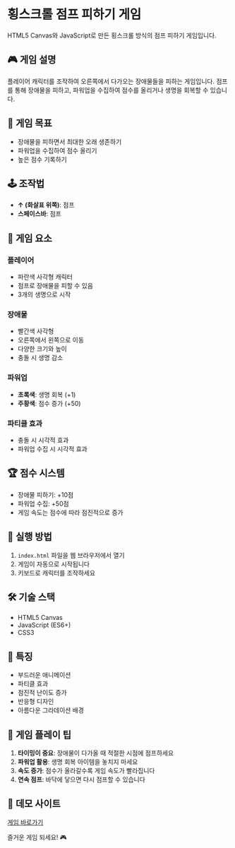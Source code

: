 # 횡스크롤 점프 피하기 게임

HTML5 Canvas와 JavaScript로 만든 횡스크롤 방식의 점프 피하기 게임입니다.

## 🎮 게임 설명

플레이어 캐릭터를 조작하여 오른쪽에서 다가오는 장애물들을 피하는 게임입니다. 점프를 통해 장애물을 피하고, 파워업을 수집하여 점수를 올리거나 생명을 회복할 수 있습니다.

## 🎯 게임 목표

- 장애물을 피하면서 최대한 오래 생존하기
- 파워업을 수집하여 점수 올리기
- 높은 점수 기록하기

## 🕹️ 조작법

- **↑ (화살표 위쪽)**: 점프
- **스페이스바**: 점프

## 🎨 게임 요소

### 플레이어
- 파란색 사각형 캐릭터
- 점프로 장애물을 피할 수 있음
- 3개의 생명으로 시작

### 장애물
- 빨간색 사각형
- 오른쪽에서 왼쪽으로 이동
- 다양한 크기와 높이
- 충돌 시 생명 감소

### 파워업
- **초록색**: 생명 회복 (+1)
- **주황색**: 점수 증가 (+50)

### 파티클 효과
- 충돌 시 시각적 효과
- 파워업 수집 시 시각적 효과

## 🏆 점수 시스템

- 장애물 피하기: +10점
- 파워업 수집: +50점
- 게임 속도는 점수에 따라 점진적으로 증가

## 🚀 실행 방법

1. `index.html` 파일을 웹 브라우저에서 열기
2. 게임이 자동으로 시작됩니다
3. 키보드로 캐릭터를 조작하세요

## 🛠️ 기술 스택

- HTML5 Canvas
- JavaScript (ES6+)
- CSS3

## 🎨 특징

- 부드러운 애니메이션
- 파티클 효과
- 점진적 난이도 증가
- 반응형 디자인
- 아름다운 그라데이션 배경

## 🎵 게임 플레이 팁

1. **타이밍이 중요**: 장애물이 다가올 때 적절한 시점에 점프하세요
2. **파워업 활용**: 생명 회복 아이템을 놓치지 마세요
3. **속도 증가**: 점수가 올라갈수록 게임 속도가 빨라집니다
4. **연속 점프**: 바닥에 닿으면 다시 점프할 수 있습니다

## 🔗 데모 사이트

[게임 바로가기](https://hcyang1012.github.io/pikachu_jump/)


즐거운 게임 되세요! 🎮 
